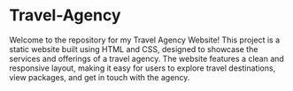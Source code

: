 # Travel-Agency
Welcome to the repository for my Travel Agency Website! This project is a static website built using HTML and CSS, designed to showcase the services and offerings of a travel agency. The website features a clean and responsive layout, making it easy for users to explore travel destinations, view packages, and get in touch with the agency.

